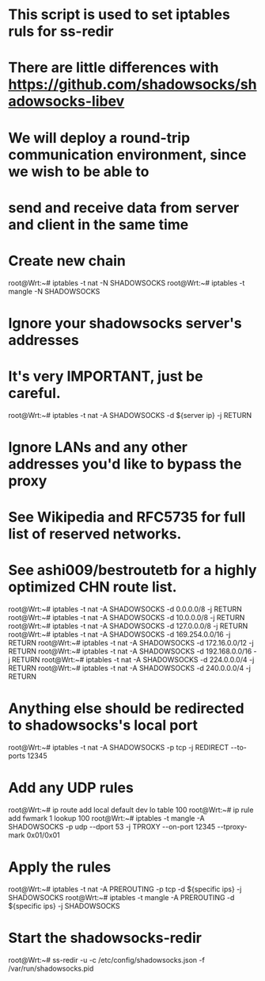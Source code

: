 # This script is used to set iptables ruls for ss-redir
# There are little differences with https://github.com/shadowsocks/shadowsocks-libev
# We will deploy a round-trip communication environment, since we wish to be able to
# send and receive data from server and client in the same time

# Create new chain
root@Wrt:~# iptables -t nat -N SHADOWSOCKS
root@Wrt:~# iptables -t mangle -N SHADOWSOCKS

# Ignore your shadowsocks server's addresses
# It's very IMPORTANT, just be careful.
root@Wrt:~# iptables -t nat -A SHADOWSOCKS -d ${server ip} -j RETURN

# Ignore LANs and any other addresses you'd like to bypass the proxy
# See Wikipedia and RFC5735 for full list of reserved networks.
# See ashi009/bestroutetb for a highly optimized CHN route list.
root@Wrt:~# iptables -t nat -A SHADOWSOCKS -d 0.0.0.0/8 -j RETURN
root@Wrt:~# iptables -t nat -A SHADOWSOCKS -d 10.0.0.0/8 -j RETURN
root@Wrt:~# iptables -t nat -A SHADOWSOCKS -d 127.0.0.0/8 -j RETURN
root@Wrt:~# iptables -t nat -A SHADOWSOCKS -d 169.254.0.0/16 -j RETURN
root@Wrt:~# iptables -t nat -A SHADOWSOCKS -d 172.16.0.0/12 -j RETURN
root@Wrt:~# iptables -t nat -A SHADOWSOCKS -d 192.168.0.0/16 -j RETURN
root@Wrt:~# iptables -t nat -A SHADOWSOCKS -d 224.0.0.0/4 -j RETURN
root@Wrt:~# iptables -t nat -A SHADOWSOCKS -d 240.0.0.0/4 -j RETURN

# Anything else should be redirected to shadowsocks's local port
root@Wrt:~# iptables -t nat -A SHADOWSOCKS -p tcp -j REDIRECT --to-ports 12345

# Add any UDP rules
root@Wrt:~# ip route add local default dev lo table 100
root@Wrt:~# ip rule add fwmark 1 lookup 100
root@Wrt:~# iptables -t mangle -A SHADOWSOCKS -p udp --dport 53 -j TPROXY --on-port 12345 --tproxy-mark 0x01/0x01

# Apply the rules
root@Wrt:~# iptables -t nat -A PREROUTING -p tcp -d ${specific ips} -j SHADOWSOCKS
root@Wrt:~# iptables -t mangle -A PREROUTING -d ${specific ips} -j SHADOWSOCKS

# Start the shadowsocks-redir
root@Wrt:~# ss-redir -u -c /etc/config/shadowsocks.json -f /var/run/shadowsocks.pid